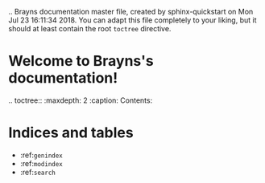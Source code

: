 .. Brayns documentation master file, created by
   sphinx-quickstart on Mon Jul 23 16:11:34 2018.
   You can adapt this file completely to your liking, but it should at least
   contain the root `toctree` directive.

Welcome to Brayns's documentation!
==================================

.. toctree::
   :maxdepth: 2
   :caption: Contents:



Indices and tables
==================

* :ref:`genindex`
* :ref:`modindex`
* :ref:`search`
